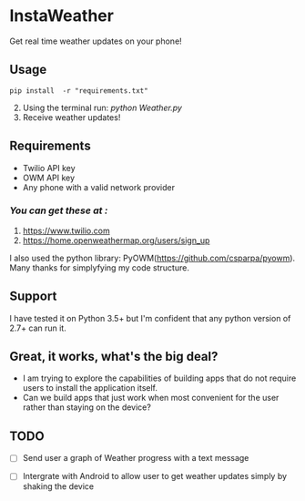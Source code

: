 # InstaWeather
Get real time weather updates on your phone!


## Usage


```
pip install  -r "requirements.txt"
```
2. Using the terminal run:  _python Weather.py_
3. Receive weather updates!


## Requirements

* Twilio API key
* OWM API key
* Any phone with a valid network provider


### _You can get these at :_

1. https://www.twilio.com
2. https://home.openweathermap.org/users/sign_up

I also used the python library: PyOWM(https://github.com/csparpa/pyowm). Many thanks for simplyfying my code structure.


## Support

I have tested it on Python 3.5+ but I'm confident that any python version of 2.7+ can run it.

## Great, it works, what's the big deal?

* I am trying to explore the capabilities of building apps that do not require users to install the application itself. 
* Can we build apps that just work when most convenient for the user rather than staying on the device?

## **TODO**

- [ ] Send user a graph of Weather progress with a text message
- [ ] Intergrate with Android to allow user to get weather updates simply by shaking the device

